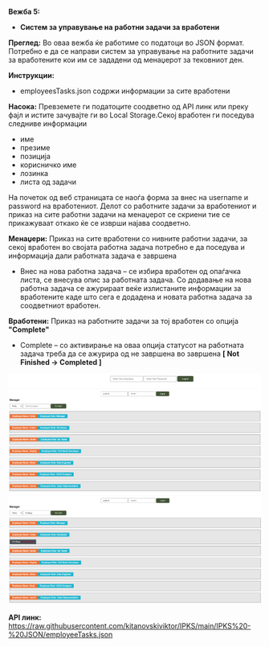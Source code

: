 **Вежба 5:**
-	**Систем за управување на работни задачи за вработени**

**Преглед:** Во оваа вежба ќе работиме со податоци во JSON формат. 
Потребно е да се направи систем за управување на работните задачи за вработените кои им се зададени од менаџерот за тековниот ден.

**Инструкции:**
-	employeesTasks.json содржи информации за сите вработени

**Насока:** Превземете ги податоците соодветно од API линк или преку фајл и истите зачувајте ги во Local Storage.Секој вработен ги поседува следниве информации
-	име
-	презиме
-	позиција
-	корисничко име
-	лозинка
-	листа од задачи

На почеток од веб страницата се наоѓа форма за внес на username и password на вработениот.
Делот со работните задачи за вработениот и приказ на сите работни задачи на менаџерот се скриени тие се прикажуваат откако ќе се изврши најава соодветно.

**Менаџери:**
Приказ на сите вработени со нивните работни задачи, за секој вработен во својата работна задача потребно е да поседува и информација дали работната задача е завршена
-	Внес на нова работна задача – се избира вработен од опаѓачка листа, се внесува опис за работната задача. Со додавање на нова работна задача се ажурираат веќе излистаните информации за вработените каде што сега е додадена и новата работна задача за соодветниот вработен.

**Вработени:**
Приказ на работните задачи за тој вработен со опција **"Complete"**
-	Complete – со активирање на оваа опција статусот на работната задача треба да се ажурира од не завршена во завршена **[ Not Finished -> Completed ]**

![image](img/image1.png) 
![image](img/image2.png) 
![image](img/image3.png) 

**API линк:** https://raw.githubusercontent.com/kitanovskiviktor/IPKS/main/IPKS%20-%20JSON/employeeTasks.json

